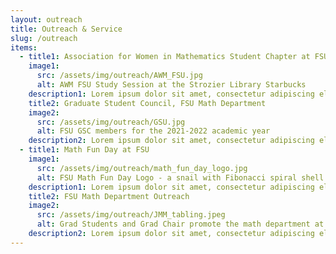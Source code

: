 ```yaml
---
layout: outreach
title: Outreach & Service
slug: /outreach
items:
  - title1: Association for Women in Mathematics Student Chapter at FSU
    image1:
      src: /assets/img/outreach/AWM_FSU.jpg
      alt: AWM FSU Study Session at the Strozier Library Starbucks
    description1: Lorem ipsum dolor sit amet, consectetur adipiscing elit, sed do eiusmod tempor incididunt ut labore et dolore magna aliqua. Ut enim ad minim veniam, quis nostrud exercitation ullamco laboris nisi ut aliquip ex ea commodo consequat.
    title2: Graduate Student Council, FSU Math Department
    image2:
      src: /assets/img/outreach/GSU.jpg
      alt: FSU GSC members for the 2021-2022 academic year
    description2: Lorem ipsum dolor sit amet, consectetur adipiscing elit, sed do eiusmod tempor incididunt ut labore et dolore magna aliqua. Ut enim ad minim veniam, quis nostrud exercitation ullamco laboris nisi ut aliquip ex ea commodo consequat. Duis aute irure dolor in reprehenderit in voluptate velit esse cillum dolore eu fugiat nulla pariatur.
  - title1: Math Fun Day at FSU
    image1:
      src: /assets/img/outreach/math_fun_day_logo.jpg
      alt: FSU Math Fun Day Logo - a snail with Fibonacci spiral shell blowing a circuluar bubble displaying the digits of pi along its perimeter
    description1: Lorem ipsum dolor sit amet, consectetur adipiscing elit, sed do eiusmod tempor incididunt ut labore et dolore magna aliqua. Ut enim ad minim veniam, quis nostrud exercitation ullamco laboris nisi ut aliquip ex ea commodo consequat.
    title2: FSU Math Department Outreach
    image2:
      src: /assets/img/outreach/JMM_tabling.jpeg
      alt: Grad Students and Grad Chair promote the math department at the JMM 2020 Grad School Fair
    description2: Lorem ipsum dolor sit amet, consectetur adipiscing elit, sed do eiusmod tempor incididunt ut labore et dolore magna aliqua. Ut enim ad minim veniam, quis nostrud exercitation ullamco laboris nisi ut aliquip ex ea commodo consequat. Duis aute irure dolor in reprehenderit in voluptate velit esse cillum dolore eu fugiat nulla pariatur.
---
```


